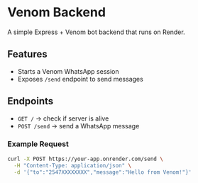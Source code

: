 # Venom Backend

A simple Express + Venom bot backend that runs on Render.

## Features
- Starts a Venom WhatsApp session
- Exposes `/send` endpoint to send messages

## Endpoints
- `GET /` → check if server is alive
- `POST /send` → send a WhatsApp message

### Example Request
```bash
curl -X POST https://your-app.onrender.com/send \
  -H "Content-Type: application/json" \
  -d '{"to":"2547XXXXXXXX","message":"Hello from Venom!"}'
